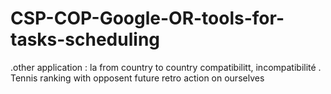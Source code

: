 # CSP-COP-Google-OR-tools-for-tasks-scheduling
.other application : la from country to country compatibilitt, incompatibilité
. Tennis ranking with opposent future retro action on ourselves
